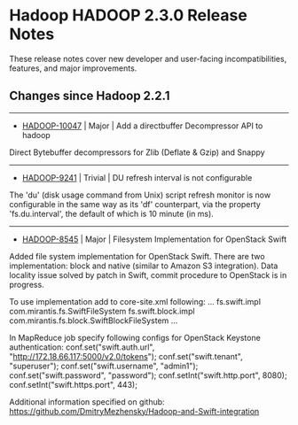 # Hadoop HADOOP 2.3.0 Release Notes

These release notes cover  new developer and user-facing incompatibilities, features, and major improvements.

## Changes since Hadoop 2.2.1

---

* [HADOOP-10047](https://issues.apache.org/jira/browse/HADOOP-10047) | Major | Add a directbuffer Decompressor API to hadoop

Direct Bytebuffer decompressors for Zlib (Deflate & Gzip) and Snappy

---

* [HADOOP-9241](https://issues.apache.org/jira/browse/HADOOP-9241) | Trivial | DU refresh interval is not configurable

The 'du' (disk usage command from Unix) script refresh monitor is now configurable in the same way as its 'df' counterpart, via the property 'fs.du.interval', the default of which is 10 minute (in ms).

---

* [HADOOP-8545](https://issues.apache.org/jira/browse/HADOOP-8545) | Major | Filesystem Implementation for OpenStack Swift

Added file system implementation for OpenStack Swift.
There are two implementation: block and native (similar to Amazon S3 integration).
Data locality issue solved by patch in Swift, commit procedure to OpenStack is in progress.

To use implementation add to core-site.xml following:
...
	<property>
	        <name>fs.swift.impl</name>
	    	<value>com.mirantis.fs.SwiftFileSystem</value>
	</property>
	<property>
	    	<name>fs.swift.block.impl</name>
	         <value>com.mirantis.fs.block.SwiftBlockFileSystem</value>
        </property>
...

In MapReduce job specify following configs for OpenStack Keystone authentication:
conf.set("swift.auth.url", "http://172.18.66.117:5000/v2.0/tokens");
conf.set("swift.tenant", "superuser");
conf.set("swift.username", "admin1");
conf.set("swift.password", "password");
conf.setInt("swift.http.port", 8080);
conf.setInt("swift.https.port", 443);

Additional information specified on github: https://github.com/DmitryMezhensky/Hadoop-and-Swift-integration



